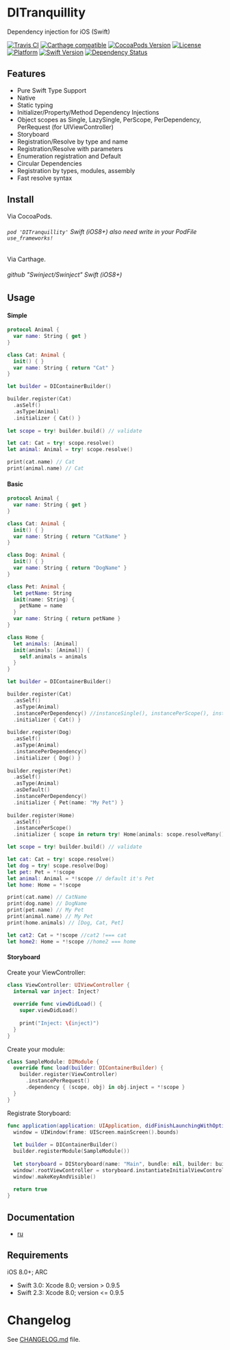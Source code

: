 # DITranquillity
Dependency injection for iOS (Swift)

[![Travis CI](https://travis-ci.org/ivlevAstef/DITranquillity.svg?branch=master)](https://travis-ci.org/ivlevAstef/DITranquillity)
[![Carthage compatible](https://img.shields.io/badge/Carthage-compatible-4BC51D.svg?style=flat)](https://github.com/Carthage/Carthage)
[![CocoaPods Version](https://img.shields.io/cocoapods/v/DITranquillity.svg?style=flat)](http://cocoapods.org/pods/DITranquillity)
[![License](https://img.shields.io/github/license/ivlevAstef/DITranquillity.svg?maxAge=2592000)](http://cocoapods.org/pods/DITranquillity)
[![Platform](https://img.shields.io/cocoapods/p/DITranquillity.svg?style=flat)](http://cocoapods.org/pods/DITranquillity)
[![Swift Version](https://img.shields.io/badge/Swift-3.0-F16D39.svg?style=flat)](https://developer.apple.com/swift)
[![Dependency Status](https://www.versioneye.com/objective-c/DITranquillity/0.9.8/badge.svg?style=flat)](https://www.versioneye.com/objective-c/DITranquillity/0.9.8)

## Features
* Pure Swift Type Support
* Native
* Static typing
* Initializer/Property/Method Dependency Injections
* Object scopes as Single, LazySingle, PerScope, PerDependency, PerRequest (for UIViewController)
* Storyboard
* Registration/Resolve by type and name
* Registration/Resolve with parameters
* Enumeration registration and Default
* Circular Dependencies
* Registration by types, modules, assembly
* Fast resolve syntax

## Install
Via CocoaPods.

###### `pod 'DITranquillity'` Swift (iOS8+) also need write in your PodFile `use_frameworks!`

Via Carthage.

###### github "Swinject/Swinject" Swift (iOS8+)

## Usage
#### Simple
```Swift
protocol Animal {
  var name: String { get }
}

class Cat: Animal {
  init() { }
  var name: String { return "Cat" }
}
```
```Swift
let builder = DIContainerBuilder()

builder.register(Cat)
  .asSelf()
  .asType(Animal)
  .initializer { Cat() }
  
let scope = try! builder.build() // validate
```
```Swift
let cat: Cat = try! scope.resolve()
let animal: Animal = try! scope.resolve()

print(cat.name) // Cat
print(animal.name) // Cat
```

#### Basic 
```Swift
protocol Animal {
  var name: String { get }
}

class Cat: Animal {
  init() { }
  var name: String { return "CatName" }
}

class Dog: Animal {
  init() { }
  var name: String { return "DogName" }
}

class Pet: Animal {
  let petName: String
  init(name: String) { 
    petName = name
  }
  var name: String { return petName }
}

class Home {
  let animals: [Animal]
  init(animals: [Animal]) { 
    self.animals = animals
  }
}
```
```Swift
let builder = DIContainerBuilder()

builder.register(Cat)
  .asSelf()
  .asType(Animal)
  .instancePerDependency() //instanceSingle(), instancePerScope(), instancePerRequest(), instancePerMatchingScope(String)
  .initializer { Cat() }
  
builder.register(Dog)
  .asSelf()
  .asType(Animal)
  .instancePerDependency()
  .initializer { Dog() }
  
builder.register(Pet)
  .asSelf()
  .asType(Animal)
  .asDefault()
  .instancePerDependency()
  .initializer { Pet(name: "My Pet") }
  
builder.register(Home)
  .asSelf()
  .instancePerScope()
  .initializer { scope in return try! Home(animals: scope.resolveMany()) }

let scope = try! builder.build() // validate
```
```Swift
let cat: Cat = try! scope.resolve()
let dog = try! scope.resolve(Dog)
let pet: Pet = *!scope
let animal: Animal = *!scope // default it's Pet
let home: Home = *!scope

print(cat.name) // CatName
print(dog.name) // DogName
print(pet.name) // My Pet
print(animal.name) // My Pet
print(home.animals) // [Dog, Cat, Pet]

let cat2: Cat = *!scope //cat2 !=== cat
let home2: Home = *!scope //home2 === home
```

#### Storyboard
Create your ViewController:
```Swift
class ViewController: UIViewController {
  internal var inject: Inject?
  
  override func viewDidLoad() {
    super.viewDidLoad()
    
    print("Inject: \(inject)")
  }
}
```
Create your module:
```Swift
class SampleModule: DIModule {
  override func load(builder: DIContainerBuilder) {
    builder.register(ViewController)
      .instancePerRequest()
      .dependency { (scope, obj) in obj.inject = *!scope }
  }
}
```
Registrate Storyboard:
```Swift
func application(application: UIApplication, didFinishLaunchingWithOptions launchOptions: [NSObject: AnyObject]?) -> Bool {
  window = UIWindow(frame: UIScreen.mainScreen().bounds)
  
  let builder = DIContainerBuilder()
  builder.registerModule(SampleModule())
  
  let storyboard = DIStoryboard(name: "Main", bundle: nil, builder: builder)
  window!.rootViewController = storyboard.instantiateInitialViewController()
  window!.makeKeyAndVisible()
    
  return true
}
```

## Documentation
* [ru](https://github.com/ivlevAstef/DITranquillity/blob/master/Documentation/ru/main.md)

## Requirements
iOS 8.0+; ARC

* Swift 3.0: Xcode 8.0; version > 0.9.5
* Swift 2.3: Xcode 8.0; version <= 0.9.5

# Changelog
See [CHANGELOG.md](https://github.com/ivlevAstef/DITranguillity/blob/master/CHANGELOG.md) file.
